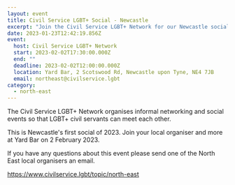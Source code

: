 ```yaml
---
layout: event
title: Civil Service LGBT+ Social - Newcastle
excerpt: "Join the Civil Service LGBT+ Network for our Newcastle social. "
date: 2023-01-23T12:42:19.856Z
event:
  host: Civil Service LGBT+ Network
  start: 2023-02-02T17:30:00.000Z
  end: ""
  deadline: 2023-02-02T12:00:00.000Z
  location: Yard Bar, 2 Scotswood Rd, Newcastle upon Tyne, NE4 7JB
  email: northeast@civilservice.lgbt
category:
  - north-east
---
```

T﻿he Civil Service LGBT+ Network organises informal networking and social events so that LGBT+ civil servants can meet each other. 

T﻿his is Newcastle's first social of 2023. Join your local organiser and more at Yard Bar on 2 February 2023.

I﻿f you have any questions about this event please send one of the North East local organisers an email.

<https://www.civilservice.lgbt/topic/north-east>